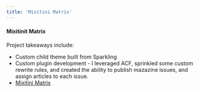 ```yaml
---
title: 'Mixitini Matrix'
---
```


#### Mixitinit Matrix

Project takeaways include:

* Custom child theme built from Sparkling
* Custom plugin development - I leveraged ACF, sprinkled some custom rewrite rules, and created the ability to publish mazazine issues, and assign articles to each issue.
* [Mixitini Matrix](http://www.mixitini.jeffwilkerson.net/)